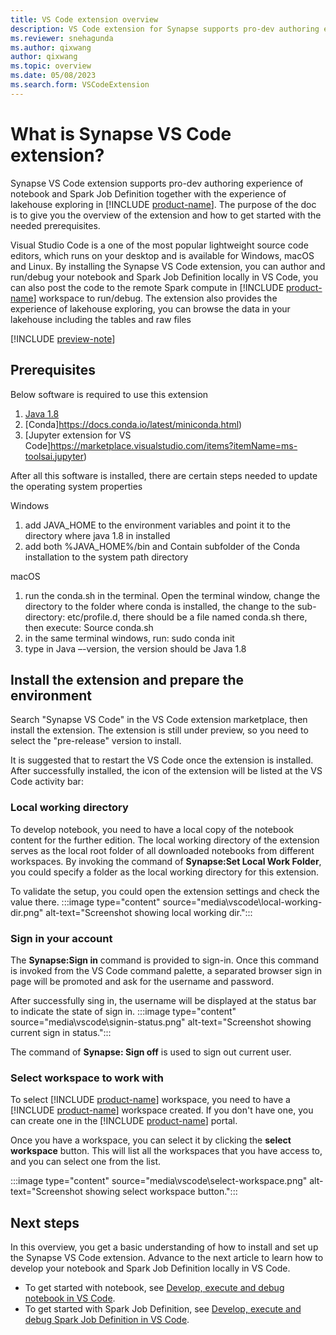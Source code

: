 ```yaml
---
title: VS Code extension overview
description: VS Code extension for Synapse supports pro-dev authoring experience of Notebook and Spark Job definition together with the experience of lakehouse exploring.
ms.reviewer: snehagunda
ms.author: qixwang
author: qixwang
ms.topic: overview
ms.date: 05/08/2023
ms.search.form: VSCodeExtension
---
```


# What is Synapse VS Code extension?

Synapse VS Code extension supports pro-dev authoring experience of notebook and Spark Job Definition together with the experience of lakehouse exploring in [!INCLUDE [product-name](../includes/product-name.md)]. The purpose of the doc is to give you the overview of the extension and how to get started with the needed prerequisites.

Visual Studio Code is a one of the most popular lightweight source code editors, which runs on your desktop and is available for Windows, macOS and Linux. By installing the Synapse VS Code extension, you can author and run/debug your notebook and Spark Job Definition locally in VS Code, you can also post the code to the remote Spark compute in [!INCLUDE [product-name](../includes/product-name.md)] workspace to run/debug. The extension also provides the experience of lakehouse exploring, you can browse the data in your lakehouse including the tables and raw files

[!INCLUDE [preview-note](../includes/preview-note.md)]

## Prerequisites
Below software is required to use this extension
1. [Java 1.8](https://www.oracle.com/java/technologies/javase/javase8-archive-downloads.html)
2. [Conda]https://docs.conda.io/latest/miniconda.html)
3. [Jupyter extension for VS Code]https://marketplace.visualstudio.com/items?itemName=ms-toolsai.jupyter)
 
After all this software is installed, there are certain steps needed to update the operating system properties

Windows 
1. add JAVA_HOME to the environment variables and point it to the directory where java 1.8 in installed
2. add both %JAVA_HOME%/bin and Contain subfolder of the Conda installation to the system path directory

macOS 
1. run the conda.sh in the terminal. Open the terminal window, change the directory to the folder where conda is installed, the change to the sub-directory: etc/profile.d, there should be a file named conda.sh there, then execute: Source conda.sh
2. in the same terminal windows, run: sudo conda init
3. type in Java –-version, the version should be Java 1.8 

## Install the extension and prepare the environment
Search "Synapse VS Code" in the VS Code extension marketplace, then install the extension. The extension is still under preview, so you need to select the "pre-release" version to install.

It is suggested that to restart the VS Code once the extension is installed. After successfully installed, the icon of the extension will be listed at the VS Code activity bar:

### Local working directory 
To develop notebook, you need to have a local copy of the notebook content for the further edition. The local working directory of the extension serves as the local root folder of all downloaded notebooks from different workspaces. By invoking the command of **Synapse:Set Local Work Folder**, you could specify a folder as the local working directory for this extension.
 
To validate the setup, you could open the extension settings and check the value there.
 :::image type="content" source="media\vscode\local-working-dir.png" alt-text="Screenshot showing local working dir.":::

### Sign in your account
The **Synapse:Sign in** command is provided to sign-in. Once this command is invoked from the VS Code command palette, a separated browser sign in page will be promoted and ask for the username and password.

After successfully sing in, the username will be displayed at the status bar to indicate the state of sign in.
    :::image type="content" source="media\vscode\signin-status.png" alt-text="Screenshot showing current sign in status.":::

The command of **Synapse: Sign off** is used to sign out current user.

### Select workspace to work with
To select [!INCLUDE [product-name](../includes/product-name.md)] workspace, you need to have a [!INCLUDE [product-name](../includes/product-name.md)] workspace created. If you don't have one, you can create one in the [!INCLUDE [product-name](../includes/product-name.md)] portal.

Once you have a workspace, you can select it by clicking the **select workspace** button. This will list all the workspaces that you have access to, and you can select one from the list.

:::image type="content" source="media\vscode\select-workspace.png" alt-text="Screenshot showing select workspace button.":::

## Next steps

In this overview, you get a basic understanding of how to install and set up the Synapse VS Code extension. Advance to the next article to learn how to develop your notebook and Spark Job Definition locally in VS Code.

- To get started with notebook, see [Develop, execute and debug notebook in VS Code](author-notebook-with-vs-code.md).
- To get started with Spark Job Definition, see [Develop, execute and debug Spark Job Definition in VS Code](author-sjd-with-vs-code.md).
